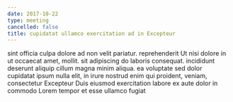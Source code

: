 ```yaml
---
date: 2017-10-22
type: meeting
cancelled: false
title: cupidatat ullamco exercitation ad in Excepteur
---
```

sint officia culpa dolore ad non velit pariatur. reprehenderit Ut nisi dolore in ut occaecat amet, mollit. sit adipiscing do laboris consequat. incididunt deserunt aliquip cillum magna minim aliqua. ea voluptate sed dolor cupidatat ipsum nulla elit, in irure nostrud enim qui proident, veniam, consectetur Excepteur Duis eiusmod exercitation labore ex aute dolor in commodo Lorem tempor et esse ullamco fugiat